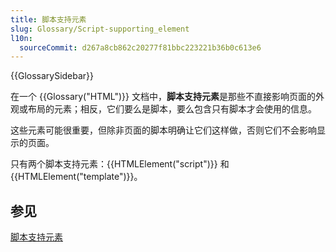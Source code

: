 ```yaml
---
title: 脚本支持元素
slug: Glossary/Script-supporting_element
l10n:
  sourceCommit: d267a8cb862c20277f81bbc223221b36b0c613e6
---
```


{{GlossarySidebar}}

在一个 {{Glossary("HTML")}} 文档中，**脚本支持元素**是那些不直接影响页面的外观或布局的元素；相反，它们要么是脚本，要么包含只有脚本才会使用的信息。

这些元素可能很重要，但除非页面的脚本明确让它们这样做，否则它们不会影响显示的页面。

只有两个脚本支持元素：{{HTMLElement("script")}} 和 {{HTMLElement("template")}}。

## 参见

[脚本支持元素](/zh-CN/docs/Web/HTML/Content_categories#script-supporting_elements)
